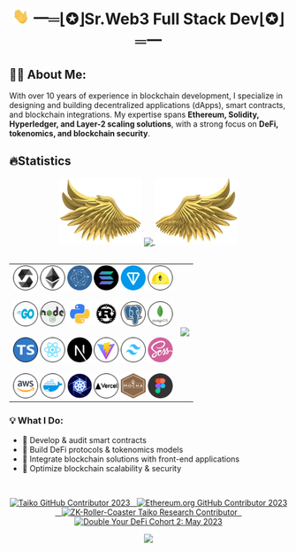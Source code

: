 <h1 align="center"><img height="30" width="30" src="./assets/image/Hi.gif"/> 一═⌊✪⌋Sr.Web3 Full Stack Dev⌊✪⌋═一
</h1>
<!-- <img src="https://readme-typing-svg.herokuapp.com?color=%23C8BE25&size=30&vCenter=true&width=1000&lines=👋+Full+Stack+Developer+Senior+Blockchain+Engineer;"> -->

## 👨‍💻 About Me:

With over 10 years of experience in blockchain development, I specialize in designing and building decentralized applications (dApps), smart contracts, and blockchain integrations. My expertise spans **Ethereum, Solidity, Hyperledger, and Layer-2 scaling solutions**, with a strong focus on **DeFi, tokenomics, and blockchain security**.

## 🔥Statistics

<div align="center">
	<img align="start" height="120" width="150" right="50" src="./assets/image/left.png">
	<a href="https://github.com/itdream-dev">
	<img align="center" height="160em" src="https://github-readme-stats-eight-theta.vercel.app/api?username=itdream-dev&show_icons=true&theme=radical&include_all_commits=true&count_private=true"/>
	</a>
	<img align="start" height="120" width="150" src="./assets/image/right.png"/>
</div>

<br>

<div align="center">
    <table>
		<td>
		<div>
			<code><img width="45" src="./assets/figure/solidity.svg" alt="Solidity" title="Solidity"/></code>
			<code><img width="45" src="./assets/figure/ethereum.svg" alt="Ethereum" title="Ethereum"/></code>
			<code><img width="45" src="./assets/figure/hyperledger fabric.png" alt="Hyperledger Fabric" title="Hyperledger Fabric"/></code>
			<code><img width="45" src="./assets/figure/solana.png" alt="Solana" title="Solana"/></code>
			<code><img width="45" src="./assets/figure/ton_logo.svg" alt="Ton" title="Ton (FunC/Tact)"/></code>
			<code><img width="45" src="./assets/figure/hardhat.svg" alt="Hardhat" title="Hardhat"/></code>
			<br></br>
			<code><img width="45" src="./assets/figure/golang.svg" alt="Go" title="Go/Golang"/></code>
			<code><img width="45" src="./assets/figure/nodejs.svg" alt="Node.js" title="Node.js"/></code>
			<code><img width="45" src="./assets/figure/python.png" alt="Python" title="Python"/></code>
			<code><img width="45" src="./assets/figure/rust.png" alt="Rust" title="Rust"/></code>
			<code><img width="45" src="./assets/figure/postgresql.svg" alt="PostgreSQL" title="PostgreSQL"/></code>
			<code><img width="45" src="./assets/figure/mongodb.svg" alt="MongoDB" title="MongoDB"/></code>
			<br></br>
			<code><img width="45" src="./assets/figure/typescript.svg" alt="TypeScript" title="TypeScript"/></code>
			<code><img width="45" src="./assets/figure/reactjs.svg" alt="React.js" title="React.js"/></code>
			<code><img width="45" src="./assets/figure/nextjs.png" alt="Next.js" title="Next.js"/></code>
			<code><img width="45" src="./assets/figure/vitejs.svg" alt="Vitejs" title="Vitejs"/></code>
			<code><img width="45" src="./assets/figure/tailwindcss.svg" alt="Tailwind CSS" title="Tailwind CSS"/></code>
			<code><img width="45" src="./assets/figure/scss.png" alt="SCSS" title="SCSS"/></code>
			<br></br>
			<code><img width="45" src="./assets/figure/aws.svg" alt="AWS" title="AWS"/></code>
			<code><img width="45" src="./assets/figure/docker.svg" alt="Docker" title="Docker"/></code>
			<code><img width="45" src="./assets/figure/kubernates.png" alt="Kubernates" title="Kubernates"/></code>
			<code><img width="45" src="./assets/figure/vercel.svg" alt="Vercel" title="Vercel"/></code>
			<code><img width="45" src="./assets/figure/mochajs.svg" alt="Mocha" title="Mocha"/></code>
			<code><img width="45" src="./assets/figure/figma.png" alt="Figma" title="Figma"/></code>
		</div>
		</td>
		<td><img src="https://my-stats-43gk.vercel.app/api/top-langs/?username=itdream-dev&hide=html,scss,css&langs_count=8&layout=compact&theme=github_dark&card_width=150" /></code></td>
    </table>
</div>

### 💡 What I Do:
- 🔹 Develop & audit smart contracts
- 🔹 Build DeFi protocols & tokenomics models
- 🔹 Integrate blockchain solutions with front-end applications
- 🔹 Optimize blockchain scalability & security

<br>

<div align="center">
	<p>
		<a target="_blank"href="https://www.gitpoap.io/gp/893"><img height=175 alt="Taiko GitHub Contributor 2023" src="https://www.gitpoap.io/_next/image?url=https%3A%2F%2Fassets.poap.xyz%2Fgitpoap3a-2023-taiko-contributor-2022-logo-1671723111328.png&w=750&q=75" />&nbsp&nbsp
		<a target="_blank"href="https://www.gitpoap.io/gp/879"><img height=175 alt="Ethereum.org GitHub Contributor 2023" src="https://www.gitpoap.io/_next/image?url=https%3A%2F%2Fassets.poap.xyz%2Fgitpoap3a-2023-ethereumorg-contributor-2022-logo-1671568487547.png&w=750&q=75" />&nbsp&nbsp
		<a target="_blank"href="https://poap.gallery/event/128736"><img height=175 alt="ZK-Roller-Coaster Taiko Research Contributor" src="https://assets.poap.xyz/taiko-research-contributors-2023-logo-1685987761596.png" />&nbsp&nbsp
		<a target="_blank" href="https://collectors.poap.xyz/en-US/token/6673781"><img height=175 alt="Double Your DeFi Cohort 2: May 2023" src="https://assets.poap.xyz/0c6eaacb-d527-479b-8a0e-d9e60726851d.png" />
	</p>
	<p align="center">
	<img src="https://capsule-render.vercel.app/api?type=waving&color=gradient&height=100&section=footer"/>
	</p>
</div>
